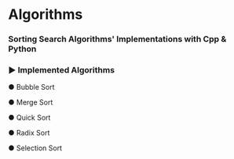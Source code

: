 # Algorithms
### Sorting Search Algorithms' Implementations with Cpp & Python

### ► Implemented Algorithms

● Bubble Sort

● Merge Sort

● Quick Sort

● Radix Sort

● Selection Sort



